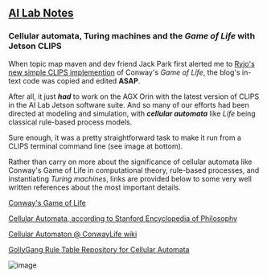 ## <u>AI Lab Notes</u>

### **Cellular automata, Turing machines and the *Game of Life* with Jetson CLIPS**

When topic map maven and dev friend Jack Park first alerted me to [Ryjo's new simple CLIPS implemention](https://ryjo.codes/articles/conways-game-of-life-written-in-clips.html) of Conway's *Game of Life*, the blog's in-text code was copied and edited **ASAP**. 

After all, it just ***had*** to work on the AGX Orin with the latest version of CLIPS in the AI Lab Jetson software suite.  And so many of our efforts had been directed at modeling and simulation, with ***cellular automata*** like *Life* being classical rule-based process models.

Sure enough, it was a pretty straightforward task to make it run from a CLIPS terminal command line (see image at bottom).

Rather than carry on more about the significance of cellular automata like Conway's Game of Life in computational theory, rule-based processes, and instantiating *Turing machines*, links are provided below to some very well written references about the most important details.


[Conway's Game of Life](https://en.wikipedia.org/wiki/Conway%27s_Game_of_Life)

[Cellular Automata, according to Stanford Encyclopedia of Philosophy](https://plato.stanford.edu/entries/cellular-automata/)

[Cellular Automaton @ ConwayLife wiki](https://conwaylife.com/wiki/Cellular_automaton)

[GollyGang Rule Table Repository for Cellular Automata](https://github.com/GollyGang/ruletablerepository)

![image](https://user-images.githubusercontent.com/71346897/213844621-43f4ffbc-285d-440c-a119-4e444e5627bd.png)
